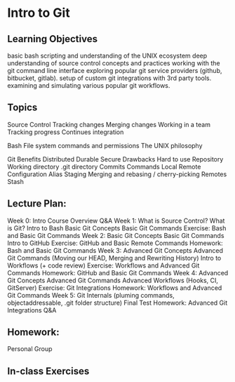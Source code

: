 
# Intro to Git

## Learning Objectives
   basic bash scripting and understanding of the UNIX ecosystem
   deep understanding of source control concepts and practices
    working with the git command line interface
   exploring popular git service providers (github, bitbucket, gitlab).
   setup of custom git integrations with 3rd party tools.
   examining and simulating various popular git workflows.

## Topics

 Source Control
   Tracking changes
   Merging changes
   Working in a team
   Tracking progress
   Continues integration

 Bash
   File system commands and permissions
   The UNIX philosophy

 Git
   Benefits
    Distributed
    Durable
    Secure
   Drawbacks
    Hard to use
   Repository
     Working directory
     .git directory
   Commits
   Commands
     Local
     Remote
   Configuration
     Alias
   Staging
   Merging and rebasing / cherry-picking
   Remotes
   Stash

## Lecture Plan:
  Week 0:
     Intro
     Course Overview
     Q&A
  Week 1:
     What is Source Control?
     What is Git?
     Intro to Bash
     Basic Git Concepts
     Basic Git Commands
     Exercise: Bash and Basic Git Commands
  Week 2:
    Basic Git Concepts
    Basic Git Commands
    Intro to GitHub
    Exercise: GitHub and Basic Remote Commands
    Homework: Bash and Basic Git Commands
  Week 3:
     Advanced Git Concepts
     Advanced Git Commands (Moving our HEAD, Merging and Rewriting History)
     Intro to Workflows (+ code review)
     Exercise: Workflows and Advanced Git Commands
     Homework: GitHub and Basic Git Commands
  Week 4:
     Advanced Git Concepts
     Advanced Git Commands
     Advanced Workflows (Hooks, CI, GitServer)
     Exercise: Git Integrations
     Homework: Workflows and Advanced Git Commands
  Week 5:
     Git Internals (pluming commands, objectaddressable, .git folder structure)
     Final Test
     Homework: Advanced Git Integrations
     Q&A

## Homework:
  Personal
  Group

## In-class Exercises
